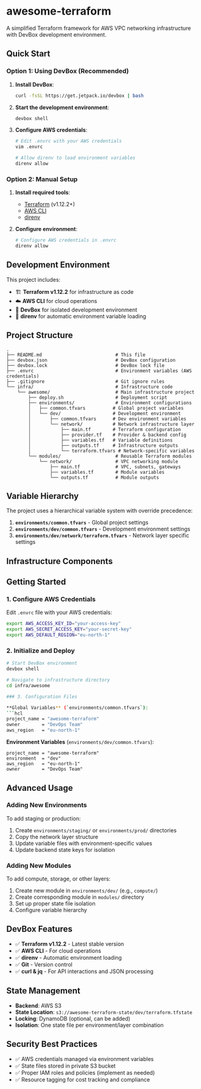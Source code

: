 # awesome-terraform

A simplified Terraform framework for AWS VPC networking infrastructure with DevBox development environment.

## Quick Start

### Option 1: Using DevBox (Recommended)

1. **Install DevBox**:
   ```bash
   curl -fsSL https://get.jetpack.io/devbox | bash
   ```

2. **Start the development environment**:
   ```bash
   devbox shell
   ```

3. **Configure AWS credentials**:
   ```bash
   # Edit .envrc with your AWS credentials
   vim .envrc
   
   # Allow direnv to load environment variables
   direnv allow
   ```


### Option 2: Manual Setup

1. **Install required tools**:
   - [Terraform](https://www.terraform.io/downloads.html) (v1.12.2+)
   - [AWS CLI](https://aws.amazon.com/cli/)
   - [direnv](https://direnv.net/)

2. **Configure environment**:
   ```bash
   # Configure AWS credentials in .envrc
   direnv allow
   ```

## Development Environment

This project includes:
- 🏗️ **Terraform v1.12.2** for infrastructure as code
- ☁️ **AWS CLI** for cloud operations
- 🔧 **DevBox** for isolated development environment
- 📁 **direnv** for automatic environment variable loading


## Project Structure

```
.
├── README.md                           # This file
├── devbox.json                         # DevBox configuration
├── devbox.lock                         # DevBox lock file
├── .envrc                              # Environment variables (AWS credentials)
├── .gitignore                          # Git ignore rules
└── infra/                              # Infrastructure code
    └── awesome/                        # Main infrastructure project
        ├── deploy.sh                   # Deployment script
        ├── environments/               # Environment configurations
        │   ├── common.tfvars          # Global project variables
        │   └── dev/                   # Development environment
        │       ├── common.tfvars      # Dev environment variables
        │       └── network/           # Network infrastructure layer
        │           ├── main.tf        # Terraform configuration
        │           ├── provider.tf    # Provider & backend config
        │           ├── variables.tf   # Variable definitions
        │           ├── outputs.tf     # Infrastructure outputs
        │           └── terraform.tfvars # Network-specific variables
        └── modules/                    # Reusable Terraform modules
            └── network/                # VPC networking module
                ├── main.tf             # VPC, subnets, gateways
                ├── variables.tf        # Module variables
                └── outputs.tf          # Module outputs
```

## Variable Hierarchy

The project uses a hierarchical variable system with override precedence:

1. **`environments/common.tfvars`** - Global project settings
2. **`environments/dev/common.tfvars`** - Development environment settings  
3. **`environments/dev/network/terraform.tfvars`** - Network layer specific settings

## Infrastructure Components


## Getting Started

### 1. Configure AWS Credentials

Edit `.envrc` file with your AWS credentials:
```bash
export AWS_ACCESS_KEY_ID="your-access-key"
export AWS_SECRET_ACCESS_KEY="your-secret-key"
export AWS_DEFAULT_REGION="eu-north-1"
```

### 2. Initialize and Deploy

```bash
# Start DevBox environment
devbox shell

# Navigate to infrastructure directory
cd infra/awesome

### 3. Configuration Files

**Global Variables** (`environments/common.tfvars`):
```hcl
project_name = "awesome-terraform"
owner        = "DevOps Team"
aws_region   = "eu-north-1"
```

**Environment Variables** (`environments/dev/common.tfvars`):
```hcl
project_name = "awesome-terraform"
environment  = "dev"
aws_region   = "eu-north-1"
owner        = "DevOps Team"
```


## Advanced Usage

### Adding New Environments
To add staging or production:
1. Create `environments/staging/` or `environments/prod/` directories
2. Copy the network layer structure
3. Update variable files with environment-specific values
4. Update backend state keys for isolation

### Adding New Modules
To add compute, storage, or other layers:
1. Create new module in `environments/dev/` (e.g., `compute/`)
2. Create corresponding module in `modules/` directory
3. Set up proper state file isolation
4. Configure variable hierarchy

## DevBox Features

- ✅ **Terraform v1.12.2** - Latest stable version
- ✅ **AWS CLI** - For cloud operations
- ✅ **direnv** - Automatic environment loading
- ✅ **Git** - Version control
- ✅ **curl & jq** - For API interactions and JSON processing

## State Management

- **Backend**: AWS S3
- **State Location**: `s3://awesome-terraform-state/dev/terraform.tfstate`
- **Locking**: DynamoDB (optional, can be added)
- **Isolation**: One state file per environment/layer combination

## Security Best Practices

- ✅ AWS credentials managed via environment variables
- ✅ State files stored in private S3 bucket
- ✅ Proper IAM roles and policies (implement as needed)
- ✅ Resource tagging for cost tracking and compliance